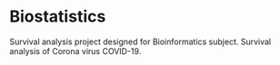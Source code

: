 # Biostatistics
Survival analysis project designed for Bioinformatics subject. Survival analysis of Corona virus COVID-19.

